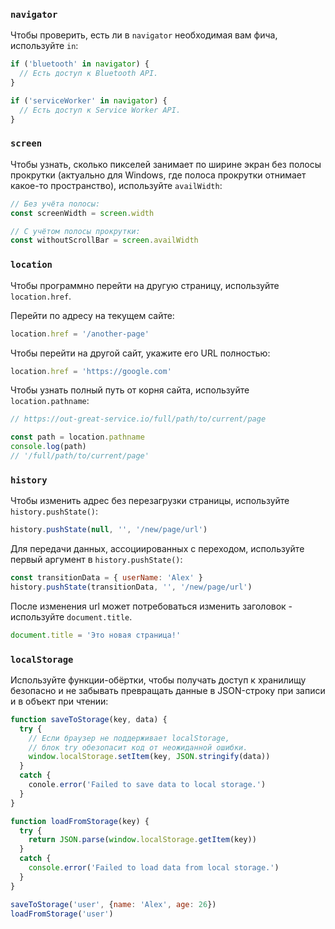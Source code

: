 ### `navigator`

Чтобы проверить, есть ли в `navigator` необходимая вам фича, используйте `in`:

```js
if ('bluetooth' in navigator) {
  // Есть доступ к Bluetooth API.
}

if ('serviceWorker' in navigator) {
  // Есть доступ к Service Worker API.
}
```

### `screen`

Чтобы узнать, сколько пикселей занимает по ширине экран без полосы прокрутки (актуально для Windows, где полоса прокрутки отнимает какое-то пространство), используйте `availWidth`:

```js
// Без учёта полосы:
const screenWidth = screen.width

// С учётом полосы прокрутки:
const withoutScrollBar = screen.availWidth
```

### `location`

Чтобы программно перейти на другую страницу, используйте `location.href`.

Перейти по адресу на текущем сайте:
```js
location.href = '/another-page'
```

Чтобы перейти на другой сайт, укажите его URL полностью:
```js
location.href = 'https://google.com'
```

Чтобы узнать полный путь от корня сайта, используйте `location.pathname`:

```js
// https://out-great-service.io/full/path/to/current/page

const path = location.pathname
console.log(path)
// '/full/path/to/current/page'
```

### `history`

Чтобы изменить адрес без перезагрузки страницы, используйте `history.pushState()`:

```js
history.pushState(null, '', '/new/page/url')
```

Для передачи данных, ассоциированных с переходом, используйте первый аргумент в `history.pushState()`:

```js
const transitionData = { userName: 'Alex' }
history.pushState(transitionData, '', '/new/page/url')
```

После изменения url может потребоваться изменить заголовок - используйте `document.title`.

```js
document.title = 'Это новая страница!'
```

### `localStorage`

Используйте функции-обёртки, чтобы получать доступ к хранилищу безопасно и не забывать превращать данные в JSON-строку при записи и в объект при чтении:

```js
function saveToStorage(key, data) {
  try {
    // Если браузер не поддерживает localStorage,
    // блок try обезопасит код от неожиданной ошибки.
    window.localStorage.setItem(key, JSON.stringify(data))
  }
  catch {
    conole.error('Failed to save data to local storage.')
  }
}

function loadFromStorage(key) {
  try {
    return JSON.parse(window.localStorage.getItem(key))
  }
  catch {
    console.error('Failed to load data from local storage.')
  }
}

saveToStorage('user', {name: 'Alex', age: 26})
loadFromStorage('user')
```
